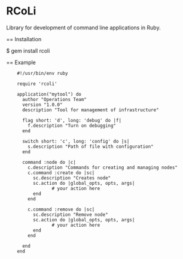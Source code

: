 RCoLi
=====

Library for development of command line applications in Ruby.

== Installation

  $ gem install rcoli
	
== Example

		#!/usr/bin/env ruby

		require 'rcoli'

		application("mytool") do
		  author "Operations Team"
		  version "1.0.0"
		  description "Tool for management of infrastructure"
  
		  flag short: 'd', long: 'debug' do |f|
		    f.description "Turn on debugging"
		  end
			
		  switch short: 'c', long: 'config' do |s|
		    s.description "Path of file with configuration"
		  end
  
		  command :node do |c|
		    c.description "Commands for creating and managing nodes"
		    c.command :create do |sc|
		      sc.description "Creates node"
		      sc.action do |global_opts, opts, args|
					 # your action here
		      end
		    end
				
		    c.command :remove do |sc|
		      sc.description "Remove node"
		      sc.action do |global_opts, opts, args|
					 # your action here
		      end
		    end
				
		  end
		end	
	
	